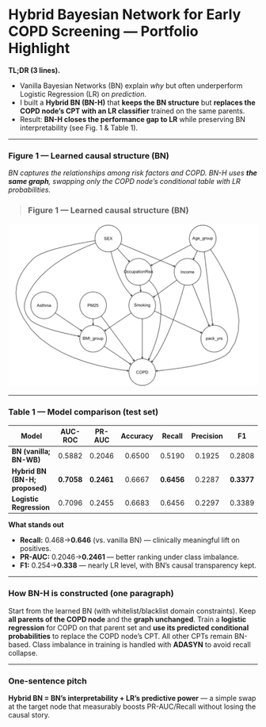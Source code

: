 # Hybrid Bayesian Network for Early COPD Screening — Portfolio Highlight

**TL;DR (3 lines).**
- Vanilla Bayesian Networks (BN) explain *why* but often underperform Logistic Regression (LR) on *prediction*.
- I built a **Hybrid BN (BN-H)** that **keeps the BN structure** but **replaces the COPD node’s CPT with an LR classifier** trained on the same parents.
- Result: **BN-H closes the performance gap to LR** while preserving BN interpretability (see Fig. 1 & Table 1).

---

### Figure 1 — Learned causal structure (BN)
*BN captures the relationships among risk factors and COPD. BN-H uses **the same graph**, swapping only the COPD node’s conditional table with LR probabilities.*

> ### Figure 1 — Learned causal structure (BN)
![BN structure](./figures/BN.png)

---

### Table 1 — Model comparison (test set)

| Model                       | AUC-ROC | PR-AUC | Accuracy | Recall | Precision | F1 |
|----------------------------|:-------:|:------:|:--------:|:------:|:---------:|:--:|
| **BN (vanilla; BN-WB)**    | 0.5882  | 0.2046 | 0.6500   | 0.5190 | 0.1925    | 0.2808 |
| **Hybrid BN (BN-H; proposed)** | **0.7058** | **0.2461** | 0.6667   | **0.6456** | 0.2287    | **0.3377** |
| **Logistic Regression**    | 0.7096  | 0.2455 | 0.6683   | 0.6456 | 0.2297    | 0.3389 |

**What stands out**
- **Recall:** 0.468→**0.646** (vs. vanilla BN) — clinically meaningful lift on positives.
- **PR-AUC:** 0.2046→**0.2461** — better ranking under class imbalance.
- **F1:** 0.254→**0.338** — nearly LR level, with BN’s causal transparency kept.

---

### How BN-H is constructed (one paragraph)
Start from the learned BN (with whitelist/blacklist domain constraints). Keep **all parents of the COPD node** and the **graph unchanged**. Train a **logistic regression** for COPD on that parent set and **use its predicted conditional probabilities** to replace the COPD node’s CPT. All other CPTs remain BN-based. Class imbalance in training is handled with **ADASYN** to avoid recall collapse.

---

### One-sentence pitch
**Hybrid BN = BN’s interpretability + LR’s predictive power** — a simple swap at the target node that measurably boosts PR-AUC/Recall without losing the causal story.


